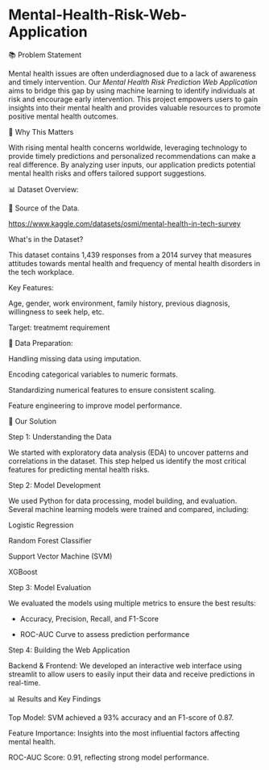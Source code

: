 # Mental-Health-Risk-Web-Application



📚 Problem Statement

Mental health issues are often underdiagnosed due to a lack of awareness and timely intervention. 
Our _Mental Health Risk Prediction Web Application_ aims to bridge this gap by using machine learning to identify individuals at risk and encourage early intervention. This project empowers users to gain insights into their mental health and provides valuable resources to promote positive mental health outcomes.





🎯 Why This Matters

With rising mental health concerns worldwide, leveraging technology to provide timely predictions and personalized recommendations can make a real difference. By analyzing user inputs, our application predicts potential mental health risks and offers tailored support suggestions.



📊 Dataset Overview:


📂 Source of the Data.

https://www.kaggle.com/datasets/osmi/mental-health-in-tech-survey


What's in the Dataset?

This dataset contains 1,439 responses from a 2014 survey that measures attitudes towards mental health and frequency of mental health disorders in the tech workplace. 


Key Features:

Age, gender, work environment, family history, previous diagnosis, willingness to seek help, etc. 

Target: 
treatmemt requirement



🔧 Data Preparation:

Handling missing data using imputation.

Encoding categorical variables to numeric formats.

Standardizing numerical features to ensure consistent scaling.

Feature engineering to improve model performance.




🧠 Our Solution


Step 1: Understanding the Data

We started with exploratory data analysis (EDA) to uncover patterns and correlations in the dataset. This step helped us identify the most critical features for predicting mental health risks.


Step 2: Model Development

We used Python for data processing, model building, and evaluation. 
Several machine learning models were trained and compared, including:

Logistic Regression

Random Forest Classifier

Support Vector Machine (SVM)

XGBoost



Step 3: Model Evaluation

We evaluated the models using multiple metrics to ensure the best results:

- Accuracy, Precision, Recall, and F1-Score

- ROC-AUC Curve to assess prediction performance
  

Step 4: Building the Web Application

Backend & Frontend: We developed an interactive web interface using streamlit to allow users to easily input their data and receive predictions in real-time.




📊 Results and Key Findings


Top Model: SVM achieved a 93% accuracy and an F1-score of 0.87.

Feature Importance: Insights into the most influential factors affecting mental health.

ROC-AUC Score: 0.91, reflecting strong model performance.
